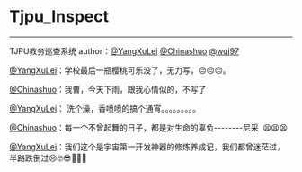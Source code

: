 # Tjpu_Inspect
---
TJPU教务巡查系统
author：[@YangXuLei](https://github.com/YangXuLei) [@Chinashuo](http://github.com/Chinashuo) [@wqj97](https://github.com/wqj97)


[@YangXuLei](https://github.com/YangXuLei)：学校最后一瓶樱桃可乐没了，无力写，😔😔😔。  

[@Chinashuo](http://github.com/Chinashuo)：我曹，今天下雨，跟我心情似的，不写了  

[@YangXuLei](https://github.com/YangXuLei)： 洗个澡，香喷喷的搞个通宵。。。。。。。。。    

[@Chinashuo](http://github.com/Chinashuo)：每一个不曾起舞的日子，都是对生命的辜负--------尼采  😫😫😫

[@YangXuLei](https://github.com/YangXuLei)：我们这个是宇宙第一开发神器的修炼养成记，我们都曾迷茫过，半路跌倒过☹️🤓😎🤥💩👏





